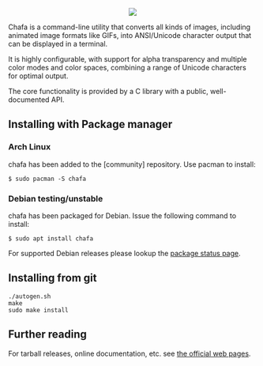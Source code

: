 <p align="center">
<img src="https://raw.githubusercontent.com/hpjansson/chafa/master/docs/chafa-logo.gif" />
</p>

Chafa is a command-line utility that converts all kinds of images, including
animated image formats like GIFs, into ANSI/Unicode character output that can
be displayed in a terminal.

It is highly configurable, with support for alpha transparency and multiple
color modes and color spaces, combining a range of Unicode characters for
optimal output.

The core functionality is provided by a C library with a public,
well-documented API.

## Installing with Package manager

### Arch Linux

chafa has been added to the [community] repository. Use pacman to install:

```
$ sudo pacman -S chafa
```

### Debian testing/unstable

chafa has been packaged for Debian. Issue the following command to install:

```
$ sudo apt install chafa
```

For supported Debian releases please lookup the
[package status page](https://tracker.debian.org/pkg/chafa).

## Installing from git

```
./autogen.sh
make
sudo make install
```

## Further reading

For tarball releases, online documentation, etc. see
[the official web pages](https://hpjansson.org/chafa/).
